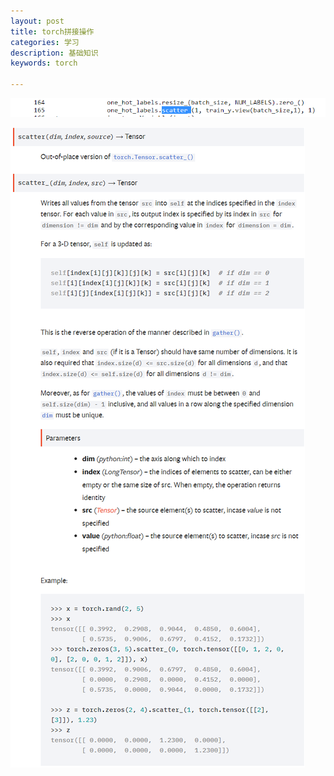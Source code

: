 ```yaml
---
layout: post
title: torch拼接操作
categories: 学习
description: 基础知识
keywords: torch

---
```


<head>
    <script src="https://cdn.mathjax.org/mathjax/latest/MathJax.js?config=TeX-AMS-MML_HTMLorMML" type="text/javascript"></script>
    <script type="text/x-mathjax-config">
        MathJax.Hub.Config({
            tex2jax: {
            skipTags: ['script', 'noscript', 'style', 'textarea', 'pre'],
            inlineMath: [['$','$']]
            }
        });
    </script>
</head>




![image-20200416084713102](/images/blog/image-20200416084713102.png)

![image-20200416085040414](/images/blog/image-20200416085040414.png)

